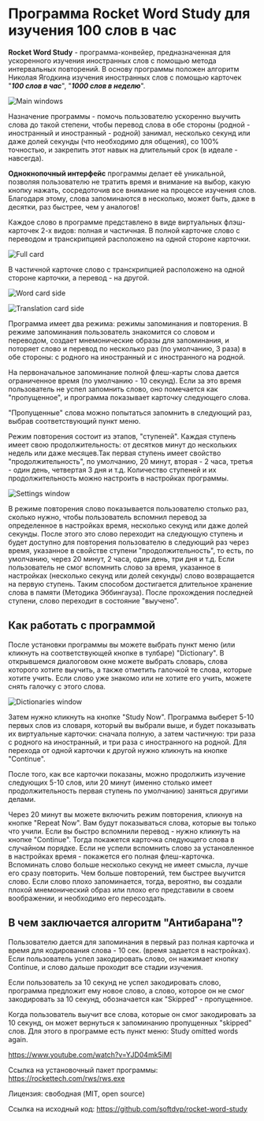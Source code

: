 
# Программа Rocket Word Study для изучения 100 слов в час

__Rocket Word Study__ - программа-конвейер, предназначенная для ускоренного изучения иностранных слов с помощью метода интервальных повторений. В основу программы положен алгоритм Николая Ягодкина изучения иностранных слов с помощью карточек "***100 слов в час***", "***1000 слов в неделю***".


![Main windows](docs/main.jpeg)

Назначение программы - помочь пользователю ускоренно выучить слова до такой степени, чтобы перевод слова в обе стороны (родной - иностранный и иностранный - родной) занимал, несколько секунд или даже долей секунды (что необходимо для общения), co 100% точностью, и закрепить этот навык на длительный срок (в идеале - навсегда).

__Однокнопочный интерфейс__ программы делает её уникальной, позволяя пользователю не тратить время и внимание на выбор, какую кнопку нажать, сосредоточив все внимание на процессе изучения слов. Благодаря этому, слова запоминаются в несколько, может быть, даже в десятки, раз быстрее, чем у аналогов!

Каждое слово в программе представлено в виде виртуальных флэш-карточек 2-х видов: полная и частичная. В полной карточке слово с переводом и транскрипцией расположено на одной стороне карточки.

![Full card](docs/fullcard.jpeg)

В частичной карточке слово с транскрипцией расположено
на одной стороне карточки, а перевод - на другой.

![Word card side](docs/word.jpeg)

![Translation card side](docs/translate.jpeg)

Программа имеет два режима: режимы запоминания и повторения. В режиме запоминания пользователь знакомится со словом и переводом, создает мнемонические образы для запоминания, и поторяет слово и перевод по несколько раз (по умолчанию, 3 раза) в обе стороны: с родного на иностранный и с иностранного на родной.

На первоначальное запоминание полной флеш-карты слова дается ограниченное время (по умолчанию - 10 секунд). Если за это время пользователь не успел запомнить слово, оно помечается как "пропущенное", и программа показывает карточку следующего слова.

"Пропущенные" слова можно попытаться запомнить в следующий раз, выбрав соответствующий пункт меню.

Режим повторения состоит из этапов, "ступеней". Каждая ступень имеет свою продолжительность: от десятков минут до нескольких недель или даже месяцев.Так первая ступень имеет свойство "продолжительность", по умолчанию, 20 минут, вторая - 2 часа, третья - один день, четвертая 3 дня и т.д. Количество ступеней и их  продолжительность можно настроить в настройках программы.

![Settings window](docs/settings.jpeg)

В режиме повторения слово показывается пользователю столько раз, сколько нужно, чтобы пользователь вспомнил перевод за определенное в настройках время, несколько секунд или даже долей секунды. После этого это слово переходит на следующую ступень и будет доступно для повторения пользователю в следующий раз через время, указанное в свойстве ступени "продолжительность", то есть, по умолчанию, через 20 минут, 2 часа, один день, три дня и т.д. Если пользователь не смог вспомнить слово за время, указанное в настройках (несколько секунд или долей секунды) слово возвращается на первую ступень. Таким способом достигается длительное хранение слова в памяти (Методика Эббингауза). После прохождения последней ступени, слово переходит в состояние "выучено".

## Как работать с программой

После установки программы вы можете выбрать пункт меню (или кликнуть на соответствующей кнопке в тулбаре) "Dictionary". В открывшемся диалоговом окне можете выбрать словарь, слова которого хотите выучить, а также отметить галочкой те слова, которые хотите учить. Если слово уже знакомо или не хотите его учить, можете снять галочку с этого слова.

![Dictionaries window](docs/dict.jpeg)

Затем нужно кликнуть на кнопке "Study Now". Программа выберет 5-10 первых слов из словаря, который вы выбрали выше, и будет показывать их виртуальные карточки: сначала полную, а затем частичную: три раза с родного на иностранный, и три раза с иностранного на родной. Для перехода от одной карточки к другой нужно кликнуть на кнопке "Continue".

После того, как все карточки показаны, можно продолжить изучение следующих 5-10 слов, или 20 минут (именно столько имеет продолжительность первая ступень по умолчанию) заняться другими делами.

Через 20 минут вы можете включить режим повторения, кликнув на кнопке "Repeat Now". Вам будут показываться слова, которые вы только что учили. Если вы быстро вспомнили перевод - нужно кликнуть на кнопке "Continue". Тогда покажется карточка следующего слова в случайном порядке. Если не успели вспомнить слово за установленное в настройках время - покажется его полная флеш-карточка. Вспоминать слово больше несколько секунд не имеет смысла, лучше его сразу повторить. Чем больше повторений, тем быстрее выучится слово. Если слово плохо запоминается, тогда, вероятно, вы создали плохой мнемонический образ или плохо его представили в своем воображении, и необходимо его пересоздать.

## В чем заключается алгоритм "Антибарана"?

Пользователю дается для запоминания в первый раз полная карточка и время для кодирования слова - 10 сек. (время задается в настройках). Если пользователь успел закодировать слово, он нажимает кнопку Continue, и слово дальше проходит все стадии изучения.

Если пользователь за 10 секунд не успел закодировать слово, программа предложит ему новое слово, а слово, которое он не смог закодировать за 10 секунд, обозначается как "Skipped" - пропущенное.

Когда пользователь выучит все слова, которые он смог закодировать за 10 секунд, он может вернуться к запоминанию пропущенных "skipped" слов. Для этого в программе есть пункт меню: Study omitted words again.

<https://www.youtube.com/watch?v=YJD04mk5iMI>

Ссылка на установочный пакет программы:
<https://rockettech.com/rws/rws.exe>

Лицензия: свободная (MIT, open source)

Ссылка на исходный код:
<https://github.com/softdvp/rocket-word-study>
